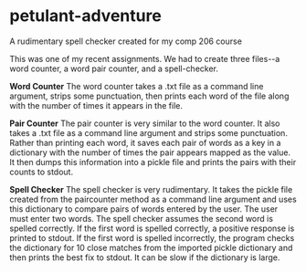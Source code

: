 # petulant-adventure
A rudimentary spell checker created for my comp 206 course

This was one of my recent assignments. We had to create three files--a word counter, a word pair counter, and a spell-checker. 

**Word Counter**
The word counter takes a .txt file as a command line argument, strips some punctuation, then prints each word of the file along with the number of times it appears in the file.

**Pair Counter**
The pair counter is very similar to the word counter. It also takes a .txt file as a command line argument and strips some punctuation. Rather than printing each word, it saves each pair of words as a key in a dictionary with the number of times the pair appears mapped as the value. It then dumps this information into a pickle file and prints the pairs with their counts to stdout.

**Spell Checker**
The spell checker is very rudimentary. It takes the pickle file created from the paircounter method as a command line argument and uses this dictionary to compare pairs of words entered by the user. The user must enter two words. The spell checker assumes the second word is spelled correctly. If the first word is spelled correctly, a positive response is printed to stdout. If the first word is spelled incorrectly, the program checks the dictionary for 10 close matches from the imported pickle dictionary and then prints the best fix to stdout. It can be slow if the dictionary is large. 


